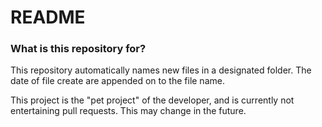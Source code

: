 # README #



### What is this repository for? ###
This repository automatically names new files in a designated folder. The date of file create are appended on to the file name. 

This project is the "pet project" of the developer, and is currently not entertaining pull requests. This may change in the future.